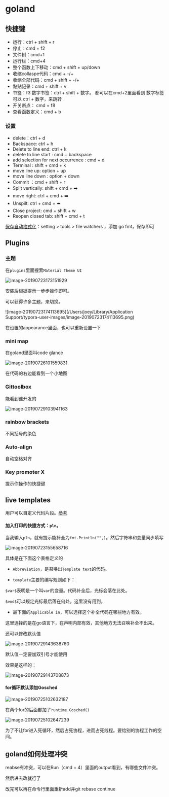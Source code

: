 # goland

## 快捷键

- 运行：ctrl + shift + r
- 停止：cmd + f2
- 文件树：cmd+1
- 运行栏：cmd+4
- 整个函数上下移动：cmd + shift + up/down
- 收缩collaspe代码：cmd + -/+
- 收缩全部代码：cmd + shift + -/+
- 黏贴记录：cmd + shift + v
- 书签：f3
  数字书签：ctrl + shift + 数字。
  都可以在cmd+2里面看到
  数字标签可以 ctrl + 数字，来跳转
- 开关断点： cmd + f8
- 查看函数定义：cmd + b

### 设置

- delete：ctrl + d
- Backspace: ctrl + h
- Delete to line end: ctrl + k
- delete to line start : cmd + backspace
- add selection for next occurrence : cmd + d
- Terminal : shift + cmd + k
- move line up: option + up
- move line down : option + down
- Commit ：cmd + shift + r
- Split vertically: shift + cmd + ➡️
- move right: ctrl + cmd + ➡️
- Unspilt: ctrl + cmd + ⬅️
- Close project: cmd + shift + w
- Reopen closed tab: shift + cmd + t



[保存自动格式化](https://www.cnblogs.com/hcy-fly/p/8274336.html)：setting > tools > file watchers ，添加 go fmt，保存即可

## Plugins

### 主题

在`plugins`里面搜索`Material Theme UI `

![image-20190723173151929](http://ww1.sinaimg.cn/large/006tNc79gy1g59wl7mh7fj30n80dojst.jpg)

安装后根据提示一步步操作即可。

可以获得许多主题，来切换。

![image-20190723174113695](/Users/joey/Library/Application Support/typora-user-images/image-20190723174113695.png)

在设置的appearance里面，也可以重新设置一下



### mini map

在goland里面叫code glance

![image-20190726101559831](http://ww4.sinaimg.cn/large/006tNc79gy1g5d0umfpjdj30aa09gaal.jpg)

在代码的右边能看到一个小地图



### Gittoolbox

能看到谁开发的

![image-20190729103941163](http://ww3.sinaimg.cn/large/006tNc79gy1g5gie77fyuj30ab01umx2.jpg)



### rainbow brackets

不同括号的染色



### Auto-align

自动空格对齐



### Key promoter X

提示你操作的快捷键

## live templates

用户可以自定义代码片段。[参考](https://blog.csdn.net/fanrenxiang/article/details/80612588)

#### 加入打印的快捷方式：`pln`。

当我输入`pln`，就有提示能补全为`fmt.Println("",)`。然后字符串和变量同步填写

![image-20190723155658716](http://ww2.sinaimg.cn/large/006tNc79gy1g59tug80x9j31900kitbb.jpg)

具体是在下面这个表格定义的

- `Abbreviation`，是召唤出`Template text`的代码。

- `template`主要的编写规则如下：

`$var$`表明是一个叫`var`的变量。代码补全后，光标会落在此处。

`$end$`可以规定光标最后落在何处。这里没有用到。

- 最下面的`Applicable in`，可以选择这个补全代码在哪些地方有效。

这里选择的是在go语言下，在声明内部有效，其他地方无法召唤补全不出来。



还可以修改默认值

![image-20190729143638760](http://ww3.sinaimg.cn/large/006tNc79gy1g5gp8ptn6cj30we0eatbp.jpg)

默认值一定要加双引号才能使用

效果是这样的：

![image-20190729143708873](http://ww2.sinaimg.cn/large/006tNc79gy1g5gp98fw1xj30hi06kgly.jpg)



#### for循环默认添加Gosched

![image-20190725102632187](http://ww2.sinaimg.cn/large/006tNc79gy1g5bvjaenqwj306f01h3yf.jpg)

在两个for的后面都加了`runtime.Gosched()`

![image-20190725102647239](http://ww3.sinaimg.cn/large/006tNc79gy1g5bvji2fl7j30b903pglp.jpg)

为了不让for进入死循环，然后占死协程，进而占死线程。要给别的协程工作的空间。

## goland如何处理冲突

reabse有冲突，可以在Run（cmd + 4）里面的output看到，有哪些文件冲突。

然后进去改就行了

改完可以再在命令行里面重新add并git rebase continue

